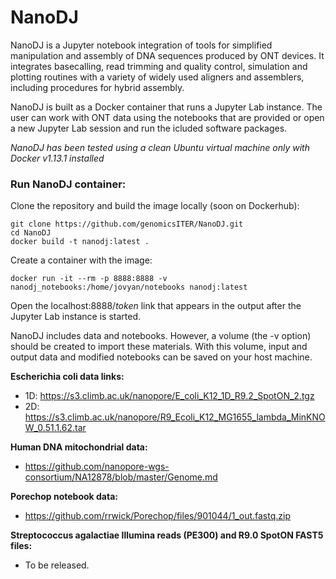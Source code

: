 # NanoDJ

NanoDJ is a Jupyter notebook integration of tools for simplified manipulation and assembly of DNA sequences produced by ONT devices. It integrates basecalling, read trimming and quality control, simulation and plotting routines with a variety of widely used aligners and assemblers, including procedures for hybrid assembly. 

NanoDJ is built as a Docker container that runs a Jupyter Lab instance. The user can work with ONT data using the notebooks that are provided or open a new Jupyter Lab session and run the icluded software packages.

*NanoDJ has been tested using a clean Ubuntu virtual machine only with Docker v1.13.1 installed*

### **Run NanoDJ container:**

Clone the repository and build the image locally (soon on Dockerhub):

```
git clone https://github.com/genomicsITER/NanoDJ.git
cd NanoDJ
docker build -t nanodj:latest .
```

Create a container with the image:

```
docker run -it --rm -p 8888:8888 -v nanodj_notebooks:/home/jovyan/notebooks nanodj:latest
```

Open the localhost:8888/*token* link that appears in the output after the Jupyter Lab instance is started.

NanoDJ includes data and notebooks. However, a volume (the -v option) should be created to import these materials. With this volume, input and output data and modified notebooks can be saved on your host machine. 

**Escherichia coli data links:**

- 1D: <https://s3.climb.ac.uk/nanopore/E_coli_K12_1D_R9.2_SpotON_2.tgz>
- 2D: https://s3.climb.ac.uk/nanopore/R9_Ecoli_K12_MG1655_lambda_MinKNOW_0.51.1.62.tar

**Human DNA mitochondrial data:**

- https://github.com/nanopore-wgs-consortium/NA12878/blob/master/Genome.md


**Porechop notebook data:**

-  https://github.com/rrwick/Porechop/files/901044/1_out.fastq.zip

**Streptococcus agalactiae Illumina reads (PE300) and R9.0 SpotON FAST5 files:**

- To be released.